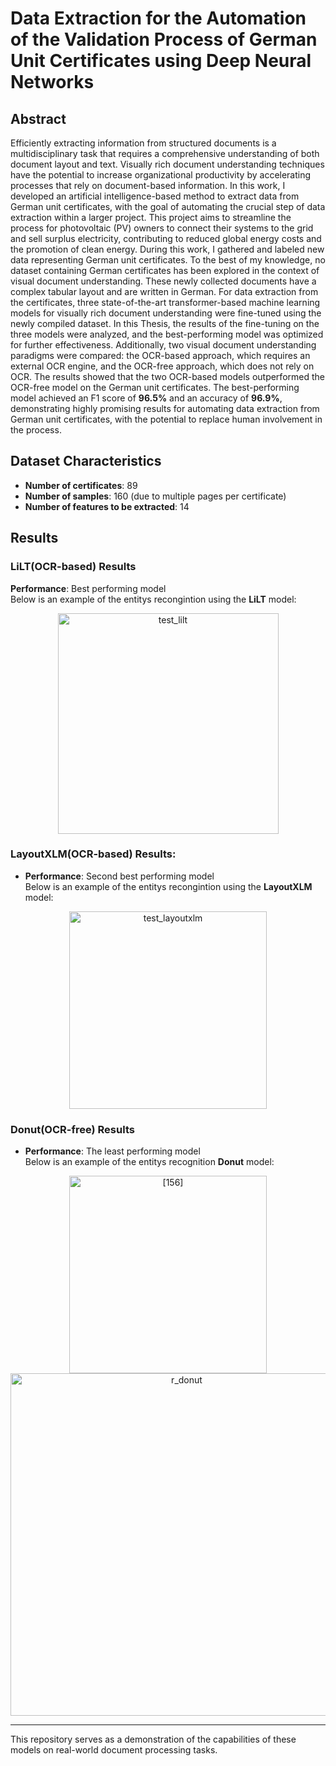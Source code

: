 
# Data Extraction for the Automation of the Validation Process of German Unit Certificates using Deep Neural Networks

## Abstract

Efficiently extracting information from structured documents is a multidisciplinary task that requires a comprehensive understanding of both document layout and text. Visually rich document understanding techniques have the potential to increase organizational productivity by accelerating processes that rely on document-based information. In this work, I developed an artificial intelligence-based method to extract data from German unit certificates, with the goal of automating the crucial step of data extraction within a larger project. This project aims to streamline the process for photovoltaic (PV) owners to connect their systems to the grid and sell surplus electricity, contributing to reduced global energy costs and the promotion of clean energy. During this work, I gathered and labeled new data representing German unit certificates. To the best of my knowledge, no dataset containing German certificates has been explored in the context of visual document understanding. These newly collected documents have a complex tabular layout and are written in German. For data extraction from the certificates, three state-of-the-art transformer-based machine learning models for visually rich document understanding were fine-tuned using the newly compiled dataset. In this Thesis, the results of the fine-tuning on the three models were analyzed, and the best-performing model was optimized for further effectiveness. Additionally, two visual document understanding paradigms were compared: the OCR-based approach, which requires an external OCR engine, and the OCR-free approach, which does not rely on OCR. The results showed that the two OCR-based models outperformed the OCR-free model on the German unit certificates. The best-performing model achieved an F1 score of **96.5%** and an accuracy of **96.9%**, demonstrating highly promising results for automating data extraction from German unit certificates, with the potential to replace human involvement in the process.

## Dataset Characteristics

- **Number of certificates**: 89  
- **Number of samples**: 160 (due to multiple pages per certificate)  
- **Number of features to be extracted**: 14  




## Results
### LiLT(OCR-based) Results
**Performance**: Best performing model
<br />
Below is an example of the entitys recongintion using the **LiLT** model:
<p align="center">
<img width="353" alt="test_lilt" src="https://github.com/user-attachments/assets/ae1fffcc-a2e6-4968-84ac-0fc8dafd6991">
<br />

### LayoutXLM(OCR-based) Results: 
- **Performance**: Second best performing model
  <br />
Below is an example of the entitys recongintion using the **LayoutXLM** model:
<p align="center">
<img width="316" alt="test_layoutxlm" src="https://github.com/user-attachments/assets/3ecbbc18-44eb-4478-803e-e4094a61e91c"> 
<br />

### Donut(OCR-free) Results
- **Performance**: The least performing model
  <br />
Below is an example of the entitys recognition **Donut** model:
<p align="center">
<img width="316" alt="[156]"src="https://github.com/user-attachments/assets/b6d3dd57-75e8-497d-9696-4f6f20d062e0"> <img width="548" alt="r_donut" src="https://github.com/user-attachments/assets/34d009c5-47fc-4b49-bddb-bb8ee9cd0916">


---
This repository serves as a demonstration of the capabilities of these models on real-world document processing tasks.
